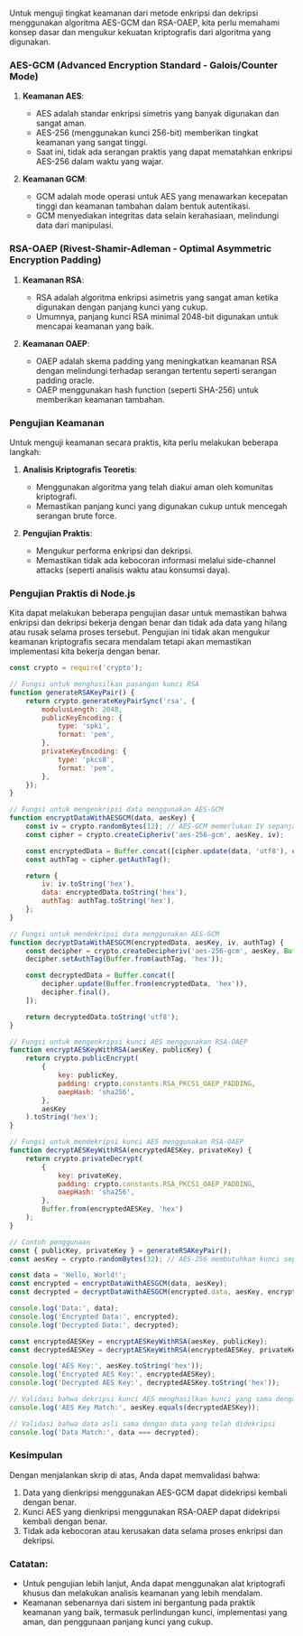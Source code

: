 Untuk menguji tingkat keamanan dari metode enkripsi dan dekripsi menggunakan algoritma AES-GCM dan RSA-OAEP, kita perlu memahami konsep dasar dan mengukur kekuatan kriptografis dari algoritma yang digunakan.

### AES-GCM (Advanced Encryption Standard - Galois/Counter Mode)
1. **Keamanan AES**:
    - AES adalah standar enkripsi simetris yang banyak digunakan dan sangat aman.
    - AES-256 (menggunakan kunci 256-bit) memberikan tingkat keamanan yang sangat tinggi.
    - Saat ini, tidak ada serangan praktis yang dapat mematahkan enkripsi AES-256 dalam waktu yang wajar.

2. **Keamanan GCM**:
    - GCM adalah mode operasi untuk AES yang menawarkan kecepatan tinggi dan keamanan tambahan dalam bentuk autentikasi.
    - GCM menyediakan integritas data selain kerahasiaan, melindungi data dari manipulasi.

### RSA-OAEP (Rivest-Shamir-Adleman - Optimal Asymmetric Encryption Padding)
1. **Keamanan RSA**:
    - RSA adalah algoritma enkripsi asimetris yang sangat aman ketika digunakan dengan panjang kunci yang cukup.
    - Umumnya, panjang kunci RSA minimal 2048-bit digunakan untuk mencapai keamanan yang baik.

2. **Keamanan OAEP**:
    - OAEP adalah skema padding yang meningkatkan keamanan RSA dengan melindungi terhadap serangan tertentu seperti serangan padding oracle.
    - OAEP menggunakan hash function (seperti SHA-256) untuk memberikan keamanan tambahan.

### Pengujian Keamanan
Untuk menguji keamanan secara praktis, kita perlu melakukan beberapa langkah:

1. **Analisis Kriptografis Teoretis**:
    - Menggunakan algoritma yang telah diakui aman oleh komunitas kriptografi.
    - Memastikan panjang kunci yang digunakan cukup untuk mencegah serangan brute force.

2. **Pengujian Praktis**:
    - Mengukur performa enkripsi dan dekripsi.
    - Memastikan tidak ada kebocoran informasi melalui side-channel attacks (seperti analisis waktu atau konsumsi daya).

### Pengujian Praktis di Node.js

Kita dapat melakukan beberapa pengujian dasar untuk memastikan bahwa enkripsi dan dekripsi bekerja dengan benar dan tidak ada data yang hilang atau rusak selama proses tersebut. Pengujian ini tidak akan mengukur keamanan kriptografis secara mendalam tetapi akan memastikan implementasi kita bekerja dengan benar.

```javascript
const crypto = require('crypto');

// Fungsi untuk menghasilkan pasangan kunci RSA
function generateRSAKeyPair() {
    return crypto.generateKeyPairSync('rsa', {
        modulusLength: 2048,
        publicKeyEncoding: {
            type: 'spki',
            format: 'pem',
        },
        privateKeyEncoding: {
            type: 'pkcs8',
            format: 'pem',
        },
    });
}

// Fungsi untuk mengenkripsi data menggunakan AES-GCM
function encryptDataWithAESGCM(data, aesKey) {
    const iv = crypto.randomBytes(12); // AES-GCM memerlukan IV sepanjang 12 byte
    const cipher = crypto.createCipheriv('aes-256-gcm', aesKey, iv);

    const encryptedData = Buffer.concat([cipher.update(data, 'utf8'), cipher.final()]);
    const authTag = cipher.getAuthTag();

    return {
        iv: iv.toString('hex'),
        data: encryptedData.toString('hex'),
        authTag: authTag.toString('hex'),
    };
}

// Fungsi untuk mendekripsi data menggunakan AES-GCM
function decryptDataWithAESGCM(encryptedData, aesKey, iv, authTag) {
    const decipher = crypto.createDecipheriv('aes-256-gcm', aesKey, Buffer.from(iv, 'hex'));
    decipher.setAuthTag(Buffer.from(authTag, 'hex'));

    const decryptedData = Buffer.concat([
        decipher.update(Buffer.from(encryptedData, 'hex')),
        decipher.final(),
    ]);

    return decryptedData.toString('utf8');
}

// Fungsi untuk mengenkripsi kunci AES menggunakan RSA-OAEP
function encryptAESKeyWithRSA(aesKey, publicKey) {
    return crypto.publicEncrypt(
        {
            key: publicKey,
            padding: crypto.constants.RSA_PKCS1_OAEP_PADDING,
            oaepHash: 'sha256',
        },
        aesKey
    ).toString('hex');
}

// Fungsi untuk mendekripsi kunci AES menggunakan RSA-OAEP
function decryptAESKeyWithRSA(encryptedAESKey, privateKey) {
    return crypto.privateDecrypt(
        {
            key: privateKey,
            padding: crypto.constants.RSA_PKCS1_OAEP_PADDING,
            oaepHash: 'sha256',
        },
        Buffer.from(encryptedAESKey, 'hex')
    );
}

// Contoh penggunaan
const { publicKey, privateKey } = generateRSAKeyPair();
const aesKey = crypto.randomBytes(32); // AES-256 membutuhkan kunci sepanjang 32 byte

const data = 'Hello, World!';
const encrypted = encryptDataWithAESGCM(data, aesKey);
const decrypted = decryptDataWithAESGCM(encrypted.data, aesKey, encrypted.iv, encrypted.authTag);

console.log('Data:', data);
console.log('Encrypted Data:', encrypted);
console.log('Decrypted Data:', decrypted);

const encryptedAESKey = encryptAESKeyWithRSA(aesKey, publicKey);
const decryptedAESKey = decryptAESKeyWithRSA(encryptedAESKey, privateKey);

console.log('AES Key:', aesKey.toString('hex'));
console.log('Encrypted AES Key:', encryptedAESKey);
console.log('Decrypted AES Key:', decryptedAESKey.toString('hex'));

// Validasi bahwa dekripsi kunci AES menghasilkan kunci yang sama dengan aslinya
console.log('AES Key Match:', aesKey.equals(decryptedAESKey));

// Validasi bahwa data asli sama dengan data yang telah didekripsi
console.log('Data Match:', data === decrypted);
```

### Kesimpulan

Dengan menjalankan skrip di atas, Anda dapat memvalidasi bahwa:

1. Data yang dienkripsi menggunakan AES-GCM dapat didekripsi kembali dengan benar.
2. Kunci AES yang dienkripsi menggunakan RSA-OAEP dapat didekripsi kembali dengan benar.
3. Tidak ada kebocoran atau kerusakan data selama proses enkripsi dan dekripsi.

### Catatan:
- Untuk pengujian lebih lanjut, Anda dapat menggunakan alat kriptografi khusus dan melakukan analisis keamanan yang lebih mendalam.
- Keamanan sebenarnya dari sistem ini bergantung pada praktik keamanan yang baik, termasuk perlindungan kunci, implementasi yang aman, dan penggunaan panjang kunci yang cukup.
